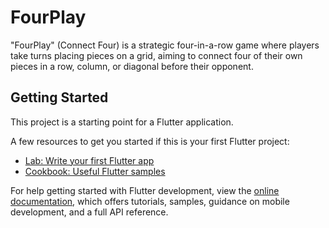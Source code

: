 # FourPlay

"FourPlay" (Connect Four) is a strategic four-in-a-row game where players take turns placing pieces on a grid, aiming to connect four of their own pieces in a row, column, or diagonal before their opponent.

## Getting Started

This project is a starting point for a Flutter application.

A few resources to get you started if this is your first Flutter project:

- [Lab: Write your first Flutter app](https://docs.flutter.dev/get-started/codelab)
- [Cookbook: Useful Flutter samples](https://docs.flutter.dev/cookbook)

For help getting started with Flutter development, view the
[online documentation](https://docs.flutter.dev/), which offers tutorials,
samples, guidance on mobile development, and a full API reference.
